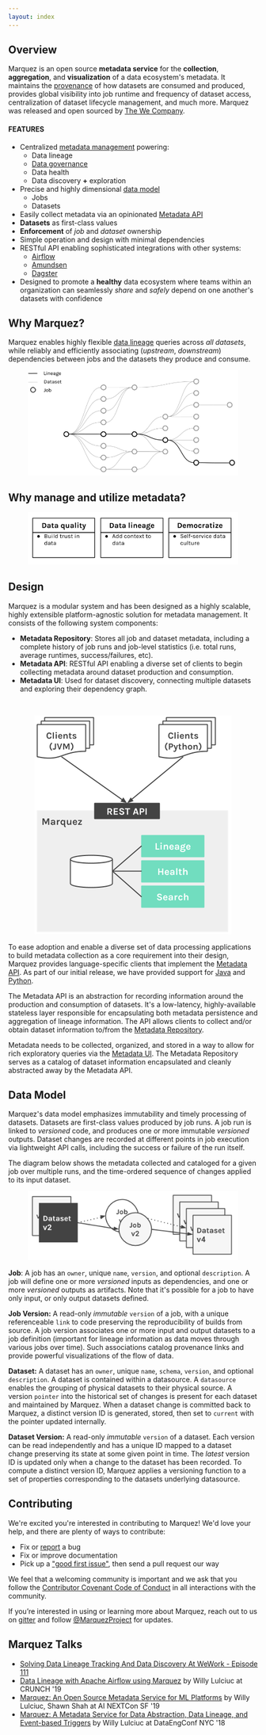 ```yaml
---
layout: index
---
```


## Overview

Marquez is an open source **metadata service** for the **collection**, **aggregation**, and **visualization** of a data ecosystem's metadata. It maintains the [provenance](https://en.wikipedia.org/wiki/Provenance#Data_provenance) of how datasets are consumed and produced, provides global visibility into job runtime and frequency of dataset access, centralization of dataset lifecycle management, and much more. Marquez was released and open sourced by [The We Company](https://www.we.co).

#### FEATURES

* Centralized [metadata management](https://en.wikipedia.org/wiki/Metadata_management) powering:
  * Data lineage
  * [Data governance](https://en.wikipedia.org/wiki/Data_governance)
  * Data health
  * Data discovery **+** exploration
* Precise and highly dimensional [data model](#data-model)
  * Jobs
  * Datasets 
* Easily collect metadata via an opinionated [Metadata API](./openapi.html)
* **Datasets** as first-class values
* **Enforcement** of _job_ and _dataset_ ownership
* Simple operation and design with minimal dependencies
* RESTful API enabling sophisticated integrations with other systems:
  * [Airflow](https://airflow.apache.org)
  * [Amundsen](https://github.com/lyft/amundsenfrontendlibrary)
  * [Dagster](https://github.com/dagster-io/dagster)
* Designed to promote a **healthy** data ecosystem where teams within an organization can seamlessly _share_ and _safely_ depend on one another's datasets with confidence

## Why Marquez?

Marquez enables highly flexible [data lineage](https://en.wikipedia.org/wiki/Data_lineage) queries across _all datasets_, while reliably and efficiently associating (_upstream_, _downstream_) dependencies between jobs and the datasets they produce and consume.

<figure align="center">
  <img src="./assets/images/lineage.png">
</figure>

## Why manage and utilize metadata?

<figure align="center">
  <img src="./assets/images/ecosystem.png">
</figure>

## Design

Marquez is a modular system and has been designed as a highly scalable, highly extensible platform-agnostic solution for metadata management. It consists of the following system components:

* **Metadata Repository**: Stores all job and dataset metadata, including a complete history of job runs and job-level statistics (i.e. total runs, average runtimes, success/failures, etc).
* **Metadata API**: RESTful API enabling a diverse set of clients to begin collecting metadata around dataset production and consumption.
* **Metadata UI**: Used for dataset discovery, connecting multiple datasets and exploring their dependency graph.

<br/>

<figure align="center">
  <img src="./assets/images/design.png">
</figure>

To ease adoption and enable a diverse set of data processing applications to build metadata collection as a core requirement into their design, Marquez provides language-specific clients that implement the [Metadata API](./openapi.html). As part of our initial release, we have provided support for [Java](https://github.com/MarquezProject/marquez-java) and [Python](https://github.com/MarquezProject/marquez-python).

The Metadata API is an abstraction for recording information around the production and consumption of datasets. It's a low-latency, highly-available stateless layer responsible for encapsulating both metadata persistence and aggregation of lineage information. The API allows clients to collect and/or obtain dataset information to/from the [Metadata Repository](https://www.lucidchart.com/documents/view/f918ce01-9eb4-4900-b266-49935da271b8/0).

Metadata needs to be collected, organized, and stored in a way to allow for rich exploratory queries via the [Metadata UI](https://github.com/MarquezProject/marquez-web). The Metadata Repository serves as a catalog of dataset information encapsulated and cleanly abstracted away by the Metadata API.

## Data Model

Marquez's data model emphasizes immutability and timely processing of datasets. Datasets are first-class values produced by job runs. A job run is linked to _versioned_ code, and produces one or more immutable _versioned_ outputs. Dataset changes are recorded at different points in job execution via lightweight API calls, including the success or failure of the run itself.

The diagram below shows the metadata collected and cataloged for a given job over multiple runs, and the time-ordered sequence of changes applied to its input dataset.

<figure align="center">
  <img src="./assets/images/model.png">
</figure>

**Job**: A job has an `owner`, unique `name`, `version`, and optional `description`. A job will define one or more _versioned_ inputs as dependencies, and one or more _versioned_ outputs as artifacts. Note that it's possible for a job to have only input, or only output datasets defined.

**Job Version:** A read-only _immutable_ `version` of a job, with a unique referenceable `link` to code preserving the reproducibility of builds from source. A job version associates one or more input and output datasets to a job definition (important for lineage information as data moves through various jobs over time). Such associations catalog provenance links and provide powerful visualizations of the flow of data.

**Dataset:** A dataset has an `owner`, unique `name`, `schema`, `version`, and optional `description`. A dataset is contained within a datasource. A `datasource` enables the grouping of physical datasets to their physical source. A version `pointer` into the historical set of changes is present for each dataset and maintained by Marquez. When a dataset change is committed back to Marquez, a distinct version ID is generated, stored, then set to `current` with the pointer updated internally.

**Dataset Version:** A read-only _immutable_ `version` of a dataset. Each version can be read independently and has a unique ID mapped to a dataset change preserving its state at some given point in time. The _latest_ version ID is updated only when a change to the dataset has been recorded. To compute a distinct version ID, Marquez applies a versioning function to a set of properties corresponding to the datasets underlying datasource.

## Contributing

We're excited you're interested in contributing to Marquez! We'd love your help, and there are plenty of ways to contribute:

* Fix or [report](https://github.com/MarquezProject/marquez/issues/new) a bug
* Fix or improve documentation
* Pick up a ["good first issue"](https://github.com/MarquezProject/marquez/labels/good%20first%20issue), then send a pull request our way

We feel that a welcoming community is important and we ask that you follow the [Contributor Covenant Code of Conduct](https://github.com/MarquezProject/marquez/blob/master/CODE_OF_CONDUCT.md) in all interactions with the community.

If you’re interested in using or learning more about Marquez, reach out to us on [gitter](https://gitter.im/marquez-project/community) and follow [@MarquezProject](https://twitter.com/MarquezProject) for updates.

## Marquez Talks

* [Solving Data Lineage Tracking And Data Discovery At WeWork - Episode 111](https://www.dataengineeringpodcast.com/marquez-data-lineage-episode-111)
* [Data Lineage with Apache Airflow using Marquez](https://www.youtube.com/watch?v=BIVUXruv5io) by Willy Lulciuc at CRUNCH '19
* [Marquez: An Open Source Metadata Service for ML Platforms](https://www.slideshare.net/WillyLulciuc/marquez-an-open-source-metadata-service-for-ml-platforms) by Willy Lulciuc, Shawn Shah at AI NEXTCon SF '19
* [Marquez: A Metadata Service for Data Abstraction, Data Lineage, and Event-based Triggers](https://www.datacouncil.ai/speaker/marquez-a-metadata-service-for-data-abstraction-data-lineage-and-event-based-triggers) by Willy Lulciuc at DataEngConf NYC '18
